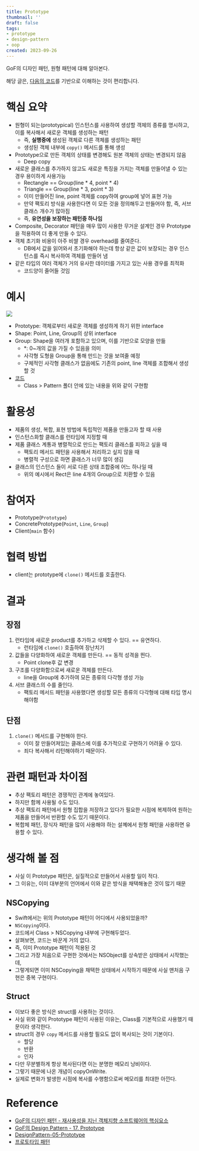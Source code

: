```yaml
---
title: Prototype
thumbnail: ''
draft: false
tags:
- prototype
- design-pattern
- oop
created: 2023-09-26
---
```


GoF의 디자인 패턴, 원형 패턴에 대해 알아본다.

해당 글은, [다음의 코드](https://github.com/wansook0316/DesignPattern-05-Prototype)를 기반으로 이해하는 것이 편리합니다.

# 핵심 요약

* 원형이 되는(prototypical) 인스턴스를 사용하여 생성할 객체의 종류를 명시하고, 이를 복사해서 새로운 객체를 생성하는 패턴
  * 즉, **실행중에** 생성된 객체로 다른 객체를 생성하는 패턴
  * 생성된 객체 내부에 `copy()` 메서드를 통해 생성
* Prototype으로 만든 객체의 상태를 변경해도 원본 객체의 상태는 변경되지 않음
  * Deep copy
* 새로운 클래스를 추가하지 않고도 새로운 특징을 가지는 객체를 만들어낼 수 있는 경우 용이하게 사용가능
  * Rectangle == Group(line * 4, point * 4)
  * Triangle == Group(line * 3, point * 3)
  * 이미 만들어진 line, point 객체를 copy하여 group에 넣어 표현 가능
  * 만약 팩토리 방식을 사용한다면 이 모든 것을 정의해두고 만들어야 함, 즉, 서브클래스 개수가 많아짐
  * 즉, **유연성을 보장하는 패턴중 하나임**
* Composite, Decorator 패턴을 매우 많이 사용한 무거운 설계인 경우 Prototype을 적용하여 더 좋게 만들 수 있다.
* 객체 초기화 비용이 아주 비쌀 경우 overhead를 줄여준다.
  * DB에서 값을 읽어와서 초기화해야 하는데 항상 같은 값이 보장되는 경우 인스턴스를 즉시 복사하여 객체를 만들어 냄
* 같은 타입의 여러 객체가 거의 유사한 데이터를 가지고 있는 사용 경우를 최적화
  * 코드양이 줄어들 것임

# 예시

![](DesignPattern_07_Prototype_0.jpg)

* Prototype: 객체로부터 새로운 객체를 생성하게 하기 위한 interface
* Shape: Point, Line, Group의 상위 interface
* Group: Shape을 여러개 포함하고 있으며, 이를 기반으로 모양을 만듦
  * \*: 0~개의 값을 가질 수 있음을 의미
  * 사각형 도형을 Group을 통해 만드는 것을 보여줄 예정
  * 구체적인 사각형 클래스가 없음에도 기존의 point, line 객체를 조합해서 생성할 것
* [코드](https://github.com/wansook0316/DesignPattern-05-Prototype)
  * Class > Pattern 폴더 안에 있는 내용을 위와 같이 구현함

# 활용성

* 제품의 생성, 복합, 표현 방법에 독립적인 제품을 만들고자 할 때 사용
* 인스턴스화할 클래스를 런타임에 지정할 때
* 제품 클래스 계통과 병렬적으로 만드는 팩토리 클래스를 피하고 싶을 때
  * 팩토리 메서드 패턴을 사용해서 처리하고 싶지 않을 때
  * 병렬적 구성으로 하면 클래스가 너무 많이 생김
* 클래스의 인스턴스 들이 서로 다른 상태 조합중에 어느 하나일 때
  * 위의 예시에서 Rect은 line 4개의 Group으로 치환할 수 있음

# 참여자

* Prototype(`Prototype`)
* ConcretePrototype(`Point`, `Line`, `Group`)
* Client(`main` 함수)

# 협력 방법

* client는 prototype에 `clone()` 메서드를 호출한다.

# 결과

## 장점

1. 런타임에 새로운 product를 추가하고 삭제할 수 있다. == 유연하다.
   * 런타임에 `clone()` 호출하여 장난치기
1. 값들을 다양화하여 새로운 객체를 만든다. == 동적 성격을 띈다.
   * Point clone후 값 변경
1. 구조를 다양화함으로써 새로운 객체를 만든다.
   * line을 Group에 추가하여 모든 종류의 다각형 생성 가능
1. 서브 클래스의 수를 줄인다.
   * 팩토리 메서드 패턴을 사용했다면 생성할 모든 종류의 다각형에 대해 타입 명시해야함

## 단점

1. `clone()` 메서드를 구현해야 한다.
   * 이미 잘 만들어져있는 클래스에 이를 추가적으로 구현하기 어려울 수 있다.
   * 죄다 복사해서 리턴해야하기 때문이다.

# 관련 패턴과 차이점

* 추상 팩토리 패턴은 경쟁적인 관계에 놓여있다.
* 하지만 함께 사용될 수도 있다.
* 추상 팩토리 패턴에서 원형 집합을 저장하고 있다가 필요한 시점에 복제하여 원하는 제품을 만들어서 반환할 수도 있기 때문이다.
* 복합체 패턴, 장식자 패턴을 많이 사용해야 하는 설꼐에서 원형 패턴을 사용하면 유용할 수 있다.

# 생각해 볼 점

* 사실 이 Prototype 패턴은, 실질적으로 만들어서 사용할 일이 적다.
* 그 이유는, 이미 대부분의 언어에서 이와 같은 방식을 채택해놓은 것이 많기 때문

## NSCopying

* Swift에서는 위의 Prototype 패턴이 어디에서 사용되었을까?
* `NSCopying`이다.
* 코드에서 Class > NSCopying 내부에 구현해두었다.
* 살펴보면, 코드는 바꾼게 거의 없다.
* 즉, 이미 Prototype 패턴이 적용된 것
* 그리고 가장 처음으로 구현한 것에서는 NSObject를 상속받은 상태에서 시작했는데, 
* 그렇게되면 이미 NSCopying을 채택한 상태에서 시작하기 때문에 사실 맨처음 구현은 중복 구현이다.

## Struct

* 이보다 좋은 방식은 struct를 사용하는 것이다.
* 사실 위와 같이 Prototype 패턴이 사용된 이유는, Class를 기본적으로 사용했기 때문이라 생각한다.
* struct의 경우 `copy` 메서드를 사용할 필요도 없이 복사되는 것이 기본이다.
  * 할당
  * 반환
  * 인자
* 다만 무분별하게 항상 복사된다면 이는 분명한 메모리 낭비이다.
* 그렇기 때문에 나온 개념이 copyOnWrite.
* 실제로 변화가 발생한 시점에 복사를 수행함으로써 메모리를 최대한 아낀다.

# Reference

* [GoF의 디자인 패턴 - 재사용성을 지닌 객체지향 소프트웨어의 핵심요소](http://www.yes24.com/Product/Goods/17525598)
* [GoF의 Design Pattern - 17. Prototype](https://www.youtube.com/watch?v=UPv8u9ndqAs&list=PLe6NQuuFBu7FhPfxkjDd2cWnTy2y_w_jZ&index=17)
* [DesignPattern-05-Prototype](https://github.com/wansook0316/DesignPattern-05-Prototype)
* [프로토타입 패턴](https://ko.wikipedia.org/wiki/%ED%94%84%EB%A1%9C%ED%86%A0%ED%83%80%EC%9E%85_%ED%8C%A8%ED%84%B4)
